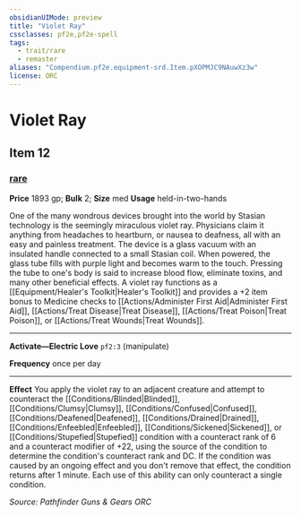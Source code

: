 ```yaml
---
obsidianUIMode: preview
title: "Violet Ray"
cssclasses: pf2e,pf2e-spell
tags:
  - trait/rare
  - remaster
aliases: "Compendium.pf2e.equipment-srd.Item.pXOPMJC9NAuwXz3w"
license: ORC
---
```

# Violet Ray
## Item 12
### [rare](rare "Rare Rarity Trait")


**Price** 1893 gp; 
**Bulk** 2; **Size** med
**Usage** held-in-two-hands

One of the many wondrous devices brought into the world by Stasian technology is the seemingly miraculous violet ray. Physicians claim it anything from headaches to heartburn, or nausea to deafness, all with an easy and painless treatment. The device is a glass vacuum with an insulated handle connected to a small Stasian coil. When powered, the glass tube fills with purple light and becomes warm to the touch. Pressing the tube to one's body is said to increase blood flow, eliminate toxins, and many other beneficial effects. A violet ray functions as a [[Equipment/Healer's Toolkit|Healer's Toolkit]] and provides a +2 item bonus to Medicine checks to [[Actions/Administer First Aid|Administer First Aid]], [[Actions/Treat Disease|Treat Disease]], [[Actions/Treat Poison|Treat Poison]], or [[Actions/Treat Wounds|Treat Wounds]].

* * *

**Activate—Electric Love** `pf2:3` (manipulate)

**Frequency** once per day

* * *

**Effect** You apply the violet ray to an adjacent creature and attempt to counteract the [[Conditions/Blinded|Blinded]], [[Conditions/Clumsy|Clumsy]], [[Conditions/Confused|Confused]], [[Conditions/Deafened|Deafened]], [[Conditions/Drained|Drained]], [[Conditions/Enfeebled|Enfeebled]], [[Conditions/Sickened|Sickened]], or [[Conditions/Stupefied|Stupefied]] condition with a counteract rank of 6 and a counteract modifier of +22, using the source of the condition to determine the condition's counteract rank and DC. If the condition was caused by an ongoing effect and you don't remove that effect, the condition returns after 1 minute. Each use of this ability can only counteract a single condition.

*Source: Pathfinder Guns & Gears*
*ORC*